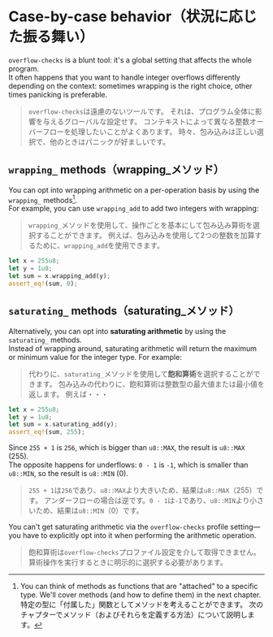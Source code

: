 # Case-by-case behavior（状況に応じた振る舞い）

`overflow-checks` is a blunt tool: it's a global setting that affects the whole program.\
It often happens that you want to handle integer overflows differently depending on the context: sometimes
wrapping is the right choice, other times panicking is preferable.

> `overflow-checks`は遠慮のないツールです。
> それは、プログラム全体に影響を与えるグローバルな設定せす。
> コンテキストによって異なる整数オーバーフローを処理したいことがよくあります。
> 時々、包み込みは正しい選択で、他のときはパニックが好ましいです。

## `wrapping_` methods（wrapping_メソッド）

You can opt into wrapping arithmetic on a per-operation basis by using the `wrapping_` methods[^method].\
For example, you can use `wrapping_add` to add two integers with wrapping:

> `wrapping_`メソッドを使用して、操作ごとを基本にして包み込み算術を選択することができます。
> 例えば、包み込みを使用して2つの整数を加算するために、`wrapping_add`を使用できます。

```rust
let x = 255u8;
let y = 1u8;
let sum = x.wrapping_add(y);
assert_eq!(sum, 0);
```

## `saturating_` methods（saturating_メソッド）

Alternatively, you can opt into **saturating arithmetic** by using the `saturating_` methods.\
Instead of wrapping around, saturating arithmetic will return the maximum or minimum value for the integer type.
For example:

> 代わりに、`saturating_`メソッドを使用して**飽和算術**を選択することができます。
> 包み込みの代わりに、飽和算術は整数型の最大値または最小値を返します。
> 例えば・・・

```rust
let x = 255u8;
let y = 1u8;
let sum = x.saturating_add(y);
assert_eq!(sum, 255);
```

Since `255 + 1` is `256`, which is bigger than `u8::MAX`, the result is `u8::MAX` (255).\
The opposite happens for underflows: `0 - 1` is `-1`, which is smaller than `u8::MIN`, so the result is `u8::MIN` (0).

> `255 + 1`は`256`であり、`u8::MAX`より大きいため、結果は`u8::MAX`（255）です。
> アンダーフローの場合は逆です。`0 - 1`は`-1`であり、`u8::MIN`より小さいため、結果は`u8::MIN`（0）です。

You can't get saturating arithmetic via the `overflow-checks` profile setting—you have to explicitly opt into it
when performing the arithmetic operation.

> 飽和算術は`overflow-checks`プロファイル設定を介して取得できません。
> 算術操作を実行するときに明示的に選択する必要があります。

[^method]: You can think of methods as functions that are "attached" to a specific type.
We'll cover methods (and how to define them) in the next chapter.
特定の型に「付属した」関数としてメソッドを考えることができます。
次のチャプターでメソッド（およびそれらを定義する方法）について説明します。
